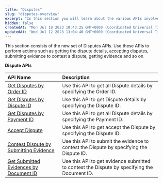 ```yaml
---
title: "Disputes"
slug: "disputes-overview"
excerpt: "In this section you will learn about the various APIs involved in disputes."
hidden: false
createdAt: "Mon Jul 10 2023 10:43:25 GMT+0000 (Coordinated Universal Time)"
updatedAt: "Wed Jul 12 2023 13:04:40 GMT+0000 (Coordinated Universal Time)"
---
```

This section consists of the new set of Disputes APIs. Use these APIs to perform actions such as getting the dispute details, accepting disputes, submitting evidence to contest a dispute, getting evidence and so on. 

**Dispute APIs** 

| API Name                                                                            | Description                                                                                  |
| :---------------------------------------------------------------------------------- | :------------------------------------------------------------------------------------------- |
| [Get Disputes by Order ID](ref:get-disputes-by-order-id)                            | Use this API to get all Dispute details by specifying the Order ID.                          |
| [Get Disputes by Dispute ID](ref:get-disputes-by-dispute-id)                        | Use this API to get Dispute details by specifying the Dispute ID.                            |
| [Get Disputes by Payment ID](ref:get-disputes-by-payment-id)                        | Use this API to get all Dispute details by specifying the Payment ID.                        |
| [Accept Dispute](ref:accept-dispute-by-dispute-id)                                  | Use this API to get accept the Dispute by specifying the Dispute ID.                         |
| [Contest Dispute by Submitting Evidence](ref:contest-dispute-submit-evidence)       | Use this API to submit the evidence to contest the Dispute by specifying the Dispute ID.     |
| [Get Submitted Evidences by Document ID](ref:get-submitted-evidence-by-document-id) | Use this API to get evidence submitted to contest the Dispute by specifying the Document ID. |
